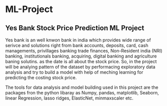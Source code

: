 # ML-Project
## Yes Bank Stock Price Prediction ML Project 
Yes bank is an well knwon bank in india which provides wide range of serivce and solutions right from bank accounts, deposits, card, cash managements, privillages banking trade finances, Non-Resident india (NRI) banking, institutionals banking, acquiring, digital banking and agriculture baning solutins. as the date is all about the stock price. So, in the project will be analying pattern of the dataset by performacing exploratory data analysis and try to build a model with help of meching learning for predicting the costing stock price.

The tools for data analysis and model building used in this project are the packages fron the python libaray as Numpy, pandas, matplotlib, Seaborn, linear Regression, lasso ridges, ElasticNet, minmaxscaler etc.
